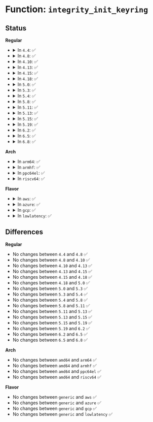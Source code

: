 # Function: <code>integrity_init_keyring</code>

## Status
<b>Regular</b>
<ul>
<li>
<details>
<summary>In <code>4.4</code>: ✅</summary>

```c
int integrity_init_keyring(const unsigned int id);
```

**Collision:** Unique Global

**Inline:** No

**Transformation:** False

**Instances:**

```
In security/integrity/digsig.c (ffffffff81f99a98)
Location: security/integrity/digsig.c:66
Inline: False
Direct callers:
  - security/integrity/ima/ima_init.c:ima_init
```
**Symbols:**

```
ffffffff81f99a98-ffffffff81f99b1e: integrity_init_keyring (STB_GLOBAL)
```
</details>
</li>
<li>
<details>
<summary>In <code>4.8</code>: ✅</summary>

```c
int integrity_init_keyring(const unsigned int id);
```

**Collision:** Unique Global

**Inline:** No

**Transformation:** False

**Instances:**

```
In security/integrity/digsig.c (ffffffff81fc480d)
Location: security/integrity/digsig.c:81
Inline: False
Direct callers:
  - security/integrity/ima/ima_init.c:ima_init
```
**Symbols:**

```
ffffffff81fc480d-ffffffff81fc489d: integrity_init_keyring (STB_GLOBAL)
```
</details>
</li>
<li>
<details>
<summary>In <code>4.10</code>: ✅</summary>

```c
int integrity_init_keyring(const unsigned int id);
```

**Collision:** Unique Global

**Inline:** No

**Transformation:** False

**Instances:**

```
In security/integrity/digsig.c (ffffffff82001244)
Location: security/integrity/digsig.c:81
Inline: False
Direct callers:
  - security/integrity/ima/ima_init.c:ima_init
```
**Symbols:**

```
ffffffff82001244-ffffffff820012d4: integrity_init_keyring (STB_GLOBAL)
```
</details>
</li>
<li>
<details>
<summary>In <code>4.13</code>: ✅</summary>

```c
int integrity_init_keyring(const unsigned int id);
```

**Collision:** Unique Global

**Inline:** No

**Transformation:** False

**Instances:**

```
In security/integrity/digsig.c (ffffffff820e4a87)
Location: security/integrity/digsig.c:81
Inline: False
Direct callers:
  - security/integrity/ima/ima_init.c:ima_init
```
**Symbols:**

```
ffffffff820e4a87-ffffffff820e4b4a: integrity_init_keyring (STB_GLOBAL)
```
</details>
</li>
<li>
<details>
<summary>In <code>4.15</code>: ✅</summary>

```c
int integrity_init_keyring(const unsigned int id);
```

**Collision:** Unique Global

**Inline:** No

**Transformation:** False

**Instances:**

```
In security/integrity/digsig.c (ffffffff826ed66a)
Location: security/integrity/digsig.c:81
Inline: False
Direct callers:
  - security/integrity/ima/ima_init.c:ima_init
```
**Symbols:**

```
ffffffff826ed66a-ffffffff826ed72d: integrity_init_keyring (STB_GLOBAL)
```
</details>
</li>
<li>
<details>
<summary>In <code>4.18</code>: ✅</summary>

```c
int integrity_init_keyring(const unsigned int id);
```

**Collision:** Unique Global

**Inline:** No

**Transformation:** False

**Instances:**

```
In security/integrity/digsig.c (ffffffff82717a0a)
Location: security/integrity/digsig.c:82
Inline: False
Direct callers:
  - security/integrity/ima/ima_init.c:ima_init
  - security/integrity/evm/evm_main.c:init_evm
```
**Symbols:**

```
ffffffff82717a0a-ffffffff82717acd: integrity_init_keyring (STB_GLOBAL)
```
</details>
</li>
<li>
<details>
<summary>In <code>5.0</code>: ✅</summary>

```c
int integrity_init_keyring(const unsigned int id);
```

**Collision:** Unique Global

**Inline:** No

**Transformation:** False

**Instances:**

```
In security/integrity/digsig.c (ffffffff828cf46b)
Location: security/integrity/digsig.c:95
Inline: False
Direct callers:
  - security/integrity/ima/ima_init.c:ima_init
  - security/integrity/evm/evm_main.c:init_evm
```
**Symbols:**

```
ffffffff828cf46b-ffffffff828cf528: integrity_init_keyring (STB_GLOBAL)
```
</details>
</li>
<li>
<details>
<summary>In <code>5.3</code>: ✅</summary>

```c
int integrity_init_keyring(const unsigned int id);
```

**Collision:** Unique Global

**Inline:** No

**Transformation:** False

**Instances:**

```
In security/integrity/digsig.c (ffffffff828e8f78)
Location: security/integrity/digsig.c:95
Inline: False
Direct callers:
  - security/integrity/platform_certs/platform_keyring.c:platform_keyring_init
  - security/integrity/ima/ima_init.c:ima_init
  - security/integrity/evm/evm_main.c:init_evm
```
**Symbols:**

```
ffffffff828e8f78-ffffffff828e9050: integrity_init_keyring (STB_GLOBAL)
```
</details>
</li>
<li>
<details>
<summary>In <code>5.4</code>: ✅</summary>

```c
int integrity_init_keyring(const unsigned int id);
```

**Collision:** Unique Global

**Inline:** No

**Transformation:** False

**Instances:**

```
In security/integrity/digsig.c (ffffffff828f1b65)
Location: security/integrity/digsig.c:120
Inline: False
Direct callers:
  - security/integrity/platform_certs/platform_keyring.c:platform_keyring_init
  - security/integrity/ima/ima_init.c:ima_init
  - security/integrity/evm/evm_main.c:init_evm
```
**Symbols:**

```
ffffffff828f1b65-ffffffff828f1c3d: integrity_init_keyring (STB_GLOBAL)
```
</details>
</li>
<li>
<details>
<summary>In <code>5.8</code>: ✅</summary>

```c
int integrity_init_keyring(const unsigned int id);
```

**Collision:** Unique Global

**Inline:** No

**Transformation:** False

**Instances:**

```
In security/integrity/digsig.c (ffffffff82d06bbc)
Location: security/integrity/digsig.c:118
Inline: False
Direct callers:
  - security/integrity/platform_certs/platform_keyring.c:platform_keyring_init
  - security/integrity/ima/ima_init.c:ima_init
  - security/integrity/evm/evm_main.c:init_evm
```
**Symbols:**

```
ffffffff82d06bbc-ffffffff82d06c94: integrity_init_keyring (STB_GLOBAL)
```
</details>
</li>
<li>
<details>
<summary>In <code>5.11</code>: ✅</summary>

```c
int integrity_init_keyring(const unsigned int id);
```

**Collision:** Unique Global

**Inline:** No

**Transformation:** False

**Instances:**

```
In security/integrity/digsig.c (ffffffff82ff3fe0)
Location: security/integrity/digsig.c:119
Inline: False
Direct callers:
  - security/integrity/platform_certs/platform_keyring.c:platform_keyring_init
  - security/integrity/ima/ima_init.c:ima_init
  - security/integrity/evm/evm_main.c:init_evm
```
**Symbols:**

```
ffffffff82ff3fe0-ffffffff82ff40b8: integrity_init_keyring (STB_GLOBAL)
```
</details>
</li>
<li>
<details>
<summary>In <code>5.13</code>: ✅</summary>

```c
int integrity_init_keyring(const unsigned int id);
```

**Collision:** Unique Global

**Inline:** No

**Transformation:** False

**Instances:**

```
In security/integrity/digsig.c (ffffffff831fec15)
Location: security/integrity/digsig.c:121
Inline: False
Direct callers:
  - security/integrity/platform_certs/platform_keyring.c:platform_keyring_init
  - security/integrity/ima/ima_init.c:ima_init
  - security/integrity/evm/evm_main.c:init_evm
```
**Symbols:**

```
ffffffff831fec15-ffffffff831fed02: integrity_init_keyring (STB_GLOBAL)
```
</details>
</li>
<li>
<details>
<summary>In <code>5.15</code>: ✅</summary>

```c
int integrity_init_keyring(const unsigned int id);
```

**Collision:** Unique Global

**Inline:** No

**Transformation:** False

**Instances:**

```
In security/integrity/digsig.c (ffffffff832e5f70)
Location: security/integrity/digsig.c:121
Inline: False
Direct callers:
  - security/integrity/platform_certs/platform_keyring.c:platform_keyring_init
  - security/integrity/ima/ima_init.c:ima_init
  - security/integrity/evm/evm_main.c:init_evm
```
**Symbols:**

```
ffffffff832e5f70-ffffffff832e60f4: integrity_init_keyring (STB_GLOBAL)
```
</details>
</li>
<li>
<details>
<summary>In <code>5.19</code>: ✅</summary>

```c
int integrity_init_keyring(const unsigned int id);
```

**Collision:** Unique Global

**Inline:** No

**Transformation:** False

**Instances:**

```
In security/integrity/digsig.c (ffffffff8349cdfe)
Location: security/integrity/digsig.c:125
Inline: False
Direct callers:
  - security/integrity/platform_certs/platform_keyring.c:platform_keyring_init
  - security/integrity/platform_certs/machine_keyring.c:machine_keyring_init
  - security/integrity/ima/ima_init.c:ima_init
  - security/integrity/evm/evm_main.c:init_evm
```
**Symbols:**

```
ffffffff8349cdfe-ffffffff8349cfaf: integrity_init_keyring (STB_GLOBAL)
```
</details>
</li>
<li>
<details>
<summary>In <code>6.2</code>: ✅</summary>

```c
int integrity_init_keyring(const unsigned int id);
```

**Collision:** Unique Global

**Inline:** No

**Transformation:** False

**Instances:**

```
In security/integrity/digsig.c (ffffffff83ed4710)
Location: security/integrity/digsig.c:125
Inline: False
Direct callers:
  - security/integrity/platform_certs/platform_keyring.c:platform_keyring_init
  - security/integrity/platform_certs/machine_keyring.c:machine_keyring_init
  - security/integrity/ima/ima_init.c:ima_init
  - security/integrity/evm/evm_main.c:init_evm
```
**Symbols:**

```
ffffffff83ed4710-ffffffff83ed49dc: integrity_init_keyring (STB_GLOBAL)
```
</details>
</li>
<li>
<details>
<summary>In <code>6.5</code>: ✅</summary>

```c
int integrity_init_keyring(const unsigned int id);
```

**Collision:** Unique Global

**Inline:** No

**Transformation:** False

**Instances:**

```
In security/integrity/digsig.c (ffffffff836f9850)
Location: security/integrity/digsig.c:125
Inline: False
Direct callers:
  - security/integrity/platform_certs/platform_keyring.c:platform_keyring_init
  - security/integrity/platform_certs/machine_keyring.c:machine_keyring_init
  - security/integrity/ima/ima_init.c:ima_init
  - security/integrity/evm/evm_main.c:init_evm
```
**Symbols:**

```
ffffffff836f9850-ffffffff836f9b3b: integrity_init_keyring (STB_GLOBAL)
```
</details>
</li>
<li>
<details>
<summary>In <code>6.8</code>: ✅</summary>

```c
int integrity_init_keyring(const unsigned int id);
```

**Collision:** Unique Global

**Inline:** No

**Transformation:** False

**Instances:**

```
In security/integrity/digsig.c (ffffffff8392ccd0)
Location: security/integrity/digsig.c:125
Inline: False
Direct callers:
  - security/integrity/platform_certs/platform_keyring.c:platform_keyring_init
  - security/integrity/platform_certs/machine_keyring.c:machine_keyring_init
  - security/integrity/ima/ima_init.c:ima_init
  - security/integrity/evm/evm_main.c:init_evm
```
**Symbols:**

```
ffffffff8392ccd0-ffffffff8392cfea: integrity_init_keyring (STB_GLOBAL)
```
</details>
</li>
</ul>
<b>Arch</b>
<ul>
<li>
<details>
<summary>In <code>arm64</code>: ✅</summary>

```c
int integrity_init_keyring(const unsigned int id);
```

**Collision:** Unique Global

**Inline:** No

**Transformation:** False

**Instances:**

```
In security/integrity/digsig.c (ffff80001146be60)
Location: security/integrity/digsig.c:120
Inline: False
Direct callers:
  - security/integrity/platform_certs/platform_keyring.c:platform_keyring_init
  - security/integrity/ima/ima_init.c:ima_init
  - security/integrity/evm/evm_main.c:init_evm
```
**Symbols:**

```
ffff80001146be60-ffff80001146bf50: integrity_init_keyring (STB_GLOBAL)
```
</details>
</li>
<li>
<details>
<summary>In <code>armhf</code>: ✅</summary>

```c
int integrity_init_keyring(const unsigned int id);
```

**Collision:** Unique Global

**Inline:** No

**Transformation:** False

**Instances:**

```
In security/integrity/digsig.c (c1544b0c)
Location: security/integrity/digsig.c:120
Inline: False
Direct callers:
  - security/integrity/platform_certs/platform_keyring.c:platform_keyring_init
  - security/integrity/ima/ima_init.c:ima_init
  - security/integrity/evm/evm_main.c:init_evm
```
**Symbols:**

```
c1544b0c-c1544c14: integrity_init_keyring (STB_GLOBAL)
```
</details>
</li>
<li>
<details>
<summary>In <code>ppc64el</code>: ✅</summary>

```c
int integrity_init_keyring(const unsigned int id);
```

**Collision:** Unique Global

**Inline:** No

**Transformation:** False

**Instances:**

```
In security/integrity/digsig.c (c00000000139ab74)
Location: security/integrity/digsig.c:120
Inline: False
Direct callers:
  - security/integrity/platform_certs/platform_keyring.c:platform_keyring_init
  - security/integrity/ima/ima_init.c:ima_init
  - security/integrity/evm/evm_main.c:init_evm
```
**Symbols:**

```
c00000000139ab74-c00000000139aca4: integrity_init_keyring (STB_GLOBAL)
```
</details>
</li>
<li>
<details>
<summary>In <code>riscv64</code>: ✅</summary>

```c
int integrity_init_keyring(const unsigned int id);
```

**Collision:** Unique Global

**Inline:** No

**Transformation:** False

**Instances:**

```
In security/integrity/digsig.c (ffffffe000026e26)
Location: security/integrity/digsig.c:120
Inline: False
Direct callers:
  - security/integrity/platform_certs/platform_keyring.c:platform_keyring_init
  - security/integrity/ima/ima_init.c:ima_init
  - security/integrity/evm/evm_main.c:init_evm
```
**Symbols:**

```
ffffffe000026e26-ffffffe000026f00: integrity_init_keyring (STB_GLOBAL)
```
</details>
</li>
</ul>
<b>Flavor</b>
<ul>
<li>
<details>
<summary>In <code>aws</code>: ✅</summary>

```c
int integrity_init_keyring(const unsigned int id);
```

**Collision:** Unique Global

**Inline:** No

**Transformation:** False

**Instances:**

```
In security/integrity/digsig.c (ffffffff828daa19)
Location: security/integrity/digsig.c:120
Inline: False
Direct callers:
  - security/integrity/platform_certs/platform_keyring.c:platform_keyring_init
  - security/integrity/ima/ima_init.c:ima_init
  - security/integrity/evm/evm_main.c:init_evm
```
**Symbols:**

```
ffffffff828daa19-ffffffff828daaf1: integrity_init_keyring (STB_GLOBAL)
```
</details>
</li>
<li>
<details>
<summary>In <code>azure</code>: ✅</summary>

```c
int integrity_init_keyring(const unsigned int id);
```

**Collision:** Unique Global

**Inline:** No

**Transformation:** False

**Instances:**

```
In security/integrity/digsig.c (ffffffff828d3135)
Location: security/integrity/digsig.c:120
Inline: False
Direct callers:
  - security/integrity/platform_certs/platform_keyring.c:platform_keyring_init
  - security/integrity/ima/ima_init.c:ima_init
  - security/integrity/evm/evm_main.c:init_evm
```
**Symbols:**

```
ffffffff828d3135-ffffffff828d320d: integrity_init_keyring (STB_GLOBAL)
```
</details>
</li>
<li>
<details>
<summary>In <code>gcp</code>: ✅</summary>

```c
int integrity_init_keyring(const unsigned int id);
```

**Collision:** Unique Global

**Inline:** No

**Transformation:** False

**Instances:**

```
In security/integrity/digsig.c (ffffffff828ed78d)
Location: security/integrity/digsig.c:120
Inline: False
Direct callers:
  - security/integrity/platform_certs/platform_keyring.c:platform_keyring_init
  - security/integrity/ima/ima_init.c:ima_init
  - security/integrity/evm/evm_main.c:init_evm
```
**Symbols:**

```
ffffffff828ed78d-ffffffff828ed865: integrity_init_keyring (STB_GLOBAL)
```
</details>
</li>
<li>
<details>
<summary>In <code>lowlatency</code>: ✅</summary>

```c
int integrity_init_keyring(const unsigned int id);
```

**Collision:** Unique Global

**Inline:** No

**Transformation:** False

**Instances:**

```
In security/integrity/digsig.c (ffffffff828f2baf)
Location: security/integrity/digsig.c:120
Inline: False
Direct callers:
  - security/integrity/platform_certs/platform_keyring.c:platform_keyring_init
  - security/integrity/ima/ima_init.c:ima_init
  - security/integrity/evm/evm_main.c:init_evm
```
**Symbols:**

```
ffffffff828f2baf-ffffffff828f2c87: integrity_init_keyring (STB_GLOBAL)
```
</details>
</li>
</ul>

## Differences
<b>Regular</b>
<ul>
<li>
No changes between <code>4.4</code> and <code>4.8</code> ✅
</li>
<li>
No changes between <code>4.8</code> and <code>4.10</code> ✅
</li>
<li>
No changes between <code>4.10</code> and <code>4.13</code> ✅
</li>
<li>
No changes between <code>4.13</code> and <code>4.15</code> ✅
</li>
<li>
No changes between <code>4.15</code> and <code>4.18</code> ✅
</li>
<li>
No changes between <code>4.18</code> and <code>5.0</code> ✅
</li>
<li>
No changes between <code>5.0</code> and <code>5.3</code> ✅
</li>
<li>
No changes between <code>5.3</code> and <code>5.4</code> ✅
</li>
<li>
No changes between <code>5.4</code> and <code>5.8</code> ✅
</li>
<li>
No changes between <code>5.8</code> and <code>5.11</code> ✅
</li>
<li>
No changes between <code>5.11</code> and <code>5.13</code> ✅
</li>
<li>
No changes between <code>5.13</code> and <code>5.15</code> ✅
</li>
<li>
No changes between <code>5.15</code> and <code>5.19</code> ✅
</li>
<li>
No changes between <code>5.19</code> and <code>6.2</code> ✅
</li>
<li>
No changes between <code>6.2</code> and <code>6.5</code> ✅
</li>
<li>
No changes between <code>6.5</code> and <code>6.8</code> ✅
</li>
</ul>
<b>Arch</b>
<ul>
<li>
No changes between <code>amd64</code> and <code>arm64</code> ✅
</li>
<li>
No changes between <code>amd64</code> and <code>armhf</code> ✅
</li>
<li>
No changes between <code>amd64</code> and <code>ppc64el</code> ✅
</li>
<li>
No changes between <code>amd64</code> and <code>riscv64</code> ✅
</li>
</ul>
<b>Flavor</b>
<ul>
<li>
No changes between <code>generic</code> and <code>aws</code> ✅
</li>
<li>
No changes between <code>generic</code> and <code>azure</code> ✅
</li>
<li>
No changes between <code>generic</code> and <code>gcp</code> ✅
</li>
<li>
No changes between <code>generic</code> and <code>lowlatency</code> ✅
</li>
</ul>
